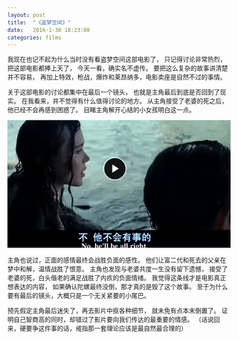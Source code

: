 ```yaml
---
layout: post
title:  "《盗梦空间》"
date:   2016-1-30 18:23:00
categories: films
---
```


我现在也记不起为什么当时没有看盗梦空间这部电影了，
只记得讨论非常热烈，把这部电影都捧上天了，
今天一看，确实名不虚传。
要把这么复杂的故事讲清楚并不容易，
再加上特效，枪战，爆炸和莱昂纳多，电影卖座是自然不过的事情。

关于这部电影的讨论都集中在最后一个镜头，
也就是主角最后到底是否回到了现实。
在我看来，并不觉得有什么值得讨论的地方。
从主角接受了老婆的死之后，他已经不会再感到困惑了。
目睹主角解开心结的小女孩明白这一点。

![screenshot](/images/Inception.jpg)

主角也说过，正面的感情最终会战胜负面的感性。
他们让富二代和死去的父亲在梦中和解，温情战胜了恨意。
主角也发现与老婆共度一生没有留下遗憾，
接受了老婆的死，白头偕老的满足战胜了内疚的负面情绪。
我觉得这条线才是电影真正想表达的内容，
如果确认陀螺最终没倒，那才真的是毁了这个故事。
至于为什么要有最后的镜头，大概只是一个无关紧要的小尾巴。

预先假定主角最后迷失了，再去影片中抠各种细节，
就未免有点本末倒置了。
证明自己智商高的同时，却错过了影片要向我们传达的最重要的情感。
（话说回来，硬要争这件事的话，戒指那一套理论应该是最自然最合理的）
